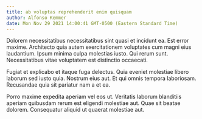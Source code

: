 ```yaml
---
title: ab voluptas reprehenderit enim quisquam
author: Alfonso Kemmer
date: Mon Nov 29 2021 14:00:41 GMT-0500 (Eastern Standard Time)
---
```

Dolorem necessitatibus necessitatibus sint quasi et incidunt ea. Est error maxime. Architecto quia autem exercitationem voluptates cum magni eius laudantium. Ipsum minima culpa molestias iusto. Qui rerum sunt. Necessitatibus vitae voluptatem est distinctio occaecati.

 Fugiat et explicabo et itaque fuga delectus. Quia eveniet molestiae libero laborum sed iusto quia. Nostrum eius aut. Et qui omnis tempora laboriosam. Recusandae quia sit pariatur nam a et ea.

 Porro maxime expedita aperiam vel eos ut. Veritatis laborum blanditiis aperiam quibusdam rerum est eligendi molestiae aut. Quae sit beatae dolorem. Consequatur aliquid ut quaerat molestiae aut.